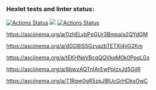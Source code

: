 ### Hexlet tests and linter status:

[![Actions Status](https://github.com/LarisaIsaykina/frontend-project-lvl1/workflows/hexlet-check/badge.svg)](https://github.com/LarisaIsaykina/frontend-project-lvl1/actions)
<a href="https://codeclimate.com/github/codeclimate/codeclimate/maintainability"><img src="https://api.codeclimate.com/v1/badges/a99a88d28ad37a79dbf6/maintainability" /></a>
[![Actions Status](https://github.com/LarisaIsaykina/frontend-project-lvl1/actions/workflows/nodejs.yml/badge.svg)](https://github.com/LarisaIsaykina/frontend-project-lvl1/actions/workflows/nodejs.yml)

 https://asciinema.org/a/0zhELvbPpGUr3BmpaIa2QYdGM
 
 https://asciinema.org/a/dGG8IS5GzyazbTETXl4jiG2Km
 
 https://asciinema.org/a/tEKHNeVBcqQQVkqM0k0PpqLGs
 
 https://asciinema.org/a/8bwzAQTnIArEwPplzxJd5GjIR
 
 https://asciinema.org/a/T1Rgw0gR5zpJlBUcGrHDksOwC
